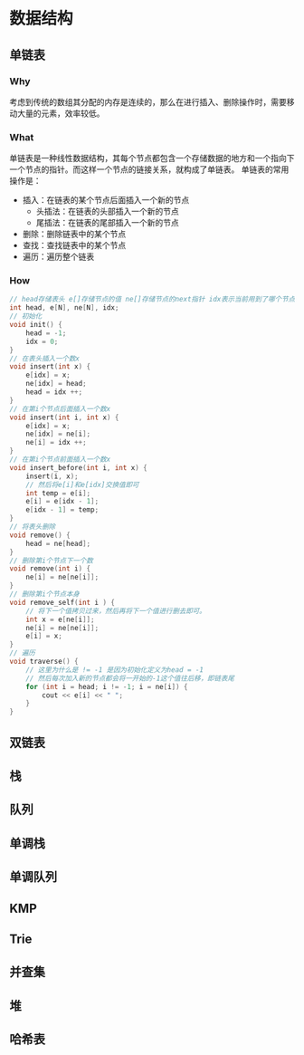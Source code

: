 # 数据结构

## 单链表

### Why

考虑到传统的数组其分配的内存是连续的，那么在进行插入、删除操作时，需要移动大量的元素，效率较低。

### What

单链表是一种线性数据结构，其每个节点都包含一个存储数据的地方和一个指向下一个节点的指针。而这样一个节点的链接关系，就构成了单链表。
单链表的常用操作是：

- 插入：在链表的某个节点后面插入一个新的节点
    - 头插法：在链表的头部插入一个新的节点
    - 尾插法：在链表的尾部插入一个新的节点
- 删除：删除链表中的某个节点
- 查找：查找链表中的某个节点
- 遍历：遍历整个链表

### How

```Cpp
// head存储表头 e[]存储节点的值 ne[]存储节点的next指针 idx表示当前用到了哪个节点
int head, e[N], ne[N], idx;
// 初始化
void init() {
    head = -1;
    idx = 0;
}
// 在表头插入一个数x
void insert(int x) {
    e[idx] = x;
    ne[idx] = head;
    head = idx ++;
}
// 在第i个节点后面插入一个数x
void insert(int i, int x) {
    e[idx] = x;
    ne[idx] = ne[i];
    ne[i] = idx ++;
}
// 在第i个节点前面插入一个数x
void insert_before(int i, int x) {
    insert(i, x);
    // 然后将e[i]和e[idx]交换值即可
    int temp = e[i];
    e[i] = e[idx - 1];
    e[idx - 1] = temp;
}
// 将表头删除
void remove() {
    head = ne[head];
}
// 删除第i个节点下一个数
void remove(int i) {
    ne[i] = ne[ne[i]];
}
// 删除第i个节点本身
void remove_self(int i ) {
    // 将下一个值拷贝过来，然后再将下一个值进行删去即可。
    int x = e[ne[i]];
    ne[i] = ne[ne[i]];
    e[i] = x;
}
// 遍历
void traverse() {
    // 这里为什么是 != -1 是因为初始化定义为head = -1
    // 然后每次加入新的节点都会将一开始的-1这个值往后移，即链表尾
    for (int i = head; i != -1; i = ne[i]) {
        cout << e[i] << " ";
    }
}

```



## 双链表

## 栈

## 队列

## 单调栈

## 单调队列

## KMP

## Trie

## 并查集

## 堆

## 哈希表